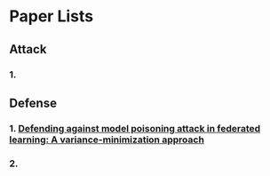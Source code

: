 # Paper Lists

## Attack

### 1. 

## Defense

### 1. [Defending against model poisoning attack in federated learning: A variance-minimization approach](https://www.sciencedirect.com/science/article/abs/pii/S2214212624000474)

### 2.